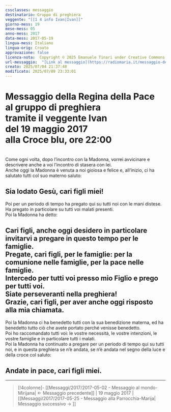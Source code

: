 ```yaml
---
cssclasses: messaggio
destinatario: Gruppo di preghiera
veggente: "[[1 4 info Ivan|Ivan]]"
giorno-mess: 19
mese-mess: 05
anno-mess: 2017
data-mess: 2017-05-19
lingua-mess: Italiano
lingua-orig: Croato
approvazione: false
licenza-nota:  Copyright © 2025 Emanuele Tinari under Creative Commons BY-NC-SA 4.0 https://creativecommons.org/licenses/by-nc-sa/4.0/
url-messaggio:  "[Link al messaggio](https://radiomaria.it/messaggio-del-19-maggio-2017/)"
creato: 2025/07/04 21:37:48
modificato: 2025/07/09 23:33:01
---
```


# Messaggio della Regina della Pace<br>al gruppo di preghiera<br>tramite il veggente Ivan<br>del 19 maggio 2017<br>alla Croce blu, ore 22:00

<br>Come ogni volta, dopo l’incontro con la Madonna, vorrei avvicinare e descrivere anche a voi l’incontro di stasera con lei.<br>Anche oggi la Madonna è venuta a noi gioiosa e felice e, all’inizio, ci ha salutato tutti col suo materno saluto:
## Sia lodato Gesù, cari figli miei!
Poi per un periodo di tempo ha pregato qui su tutti noi con le mani distese.<br>Ha pregato in particolare su tutti voi malati presenti.<br>Poi la Madonna ha detto:
## Cari figli, anche oggi desidero in particolare invitarvi a pregare in questo tempo per le famiglie.<br>Pregate, cari figli, per le famiglie: per la comunione nelle famiglie, per la pace nelle famiglie.<br>Intercedo per tutti voi presso mio Figlio e prego per tutti voi.<br>Siate perseveranti nella preghiera!<br>Grazie, cari figli, per aver anche oggi risposto alla mia chiamata.
Poi la Madonna ci ha benedetto tutti con la sua benedizione materna, ed ha benedetto tutto ciò che avete portato perché venisse benedetto.<br>Poi ho raccomandato tutti voi: le vostre necessità, le vostre intenzioni, le vostre famiglie e in particolare tutti i malati.<br>Poi la Madonna ha continuato a pregare per un periodo di tempo qui su tutti noi, e in questa preghiera se n’è andata, se n’è andata nel segno della luce e della croce col saluto:
## Andate in pace, cari figli miei.

***

> [!4colonne]- [[Messaggi/2017/2017-05-02 - Messaggio al mondo-Mirijana| ← Messaggio precedente]] | 19 maggio 2017 | [[Messaggi/2017/2017-05-25 - Messaggio alla Parrocchia-Marija| Messaggio successivo → ]]